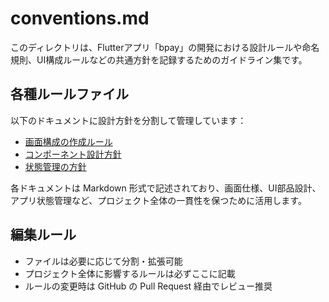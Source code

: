 # conventions.md

このディレクトリは、Flutterアプリ「bpay」の開発における設計ルールや命名規則、UI構成ルールなどの共通方針を記録するためのガイドライン集です。

## 各種ルールファイル

以下のドキュメントに設計方針を分割して管理しています：

- [画面構成の作成ルール](screen_structure.md)
- [コンポーネント設計方針](component_design.md)
- [状態管理の方針](state_management.md)

各ドキュメントは Markdown 形式で記述されており、画面仕様、UI部品設計、アプリ状態管理など、プロジェクト全体の一貫性を保つために活用します。

## 編集ルール

- ファイルは必要に応じて分割・拡張可能
- プロジェクト全体に影響するルールは必ずここに記載
- ルールの変更時は GitHub の Pull Request 経由でレビュー推奨
